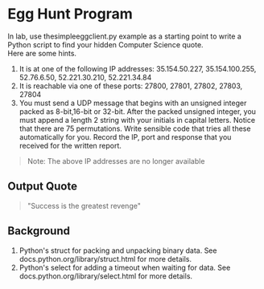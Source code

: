 # Egg Hunt Program
In lab, use thesimpleeggclient.py example as a starting point to write a Python script to find your hidden Computer Science quote.  
Here are some hints.
1.  It  is  at  one  of  the  following  IP  addresses:  35.154.50.227,  35.154.100.255,  52.76.6.50, 52.221.30.210, 52.221.34.84
2.  It is reachable via one of these ports:  27800, 27801, 27802, 27803, 27804
3.  You must send a UDP message that begins with an unsigned integer packed as 8-bit,16-bit or 32-bit.  After the packed unsigned integer, you must append a length 2 string with your initials in capital letters. 
Notice that there are 75 permutations.  Write sensible code that tries all these automatically for you.  Record the IP, port and response that you received for the written report.

> Note: The above IP addresses are no longer available

## Output Quote
> "Success is the greatest revenge"

## Background
1.  Python's struct for packing and unpacking binary data. See docs.python.org/library/struct.html for more details.
2.  Python's select for adding a timeout when waiting for data. See docs.python.org/library/select.html for more details.
